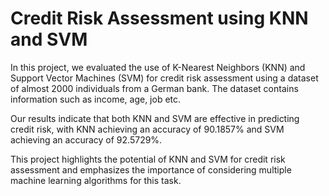 # Credit Risk Assessment using KNN and SVM
In this project, we evaluated the use of K-Nearest Neighbors (KNN) and Support Vector Machines (SVM) for credit risk assessment using a dataset of almost 2000 individuals from a German bank. The dataset contains information such as income, age, job etc.

Our results indicate that both KNN and SVM are effective in predicting credit risk, with KNN achieving an accuracy of 90.1857% and SVM achieving an accuracy of 92.5729%.

This project highlights the potential of KNN and SVM for credit risk assessment and emphasizes the importance of considering multiple machine learning algorithms for this task.
